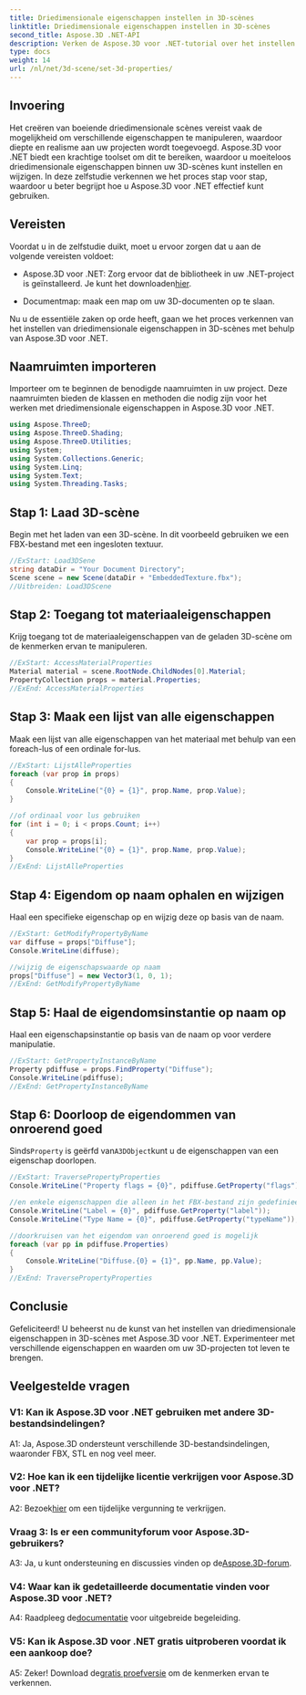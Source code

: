 ```yaml
---
title: Driedimensionale eigenschappen instellen in 3D-scènes
linktitle: Driedimensionale eigenschappen instellen in 3D-scènes
second_title: Aspose.3D .NET-API
description: Verken de Aspose.3D voor .NET-tutorial over het instellen van 3D-eigenschappen. Leer stap voor stap met codevoorbeelden. Verbeter uw vaardigheden op het gebied van 3D-scènemanipulatie.
type: docs
weight: 14
url: /nl/net/3d-scene/set-3d-properties/
---
```

## Invoering

Het creëren van boeiende driedimensionale scènes vereist vaak de mogelijkheid om verschillende eigenschappen te manipuleren, waardoor diepte en realisme aan uw projecten wordt toegevoegd. Aspose.3D voor .NET biedt een krachtige toolset om dit te bereiken, waardoor u moeiteloos driedimensionale eigenschappen binnen uw 3D-scènes kunt instellen en wijzigen. In deze zelfstudie verkennen we het proces stap voor stap, waardoor u beter begrijpt hoe u Aspose.3D voor .NET effectief kunt gebruiken.

## Vereisten

Voordat u in de zelfstudie duikt, moet u ervoor zorgen dat u aan de volgende vereisten voldoet:

-  Aspose.3D voor .NET: Zorg ervoor dat de bibliotheek in uw .NET-project is geïnstalleerd. Je kunt het downloaden[hier](https://releases.aspose.com/3d/net/).

- Documentmap: maak een map om uw 3D-documenten op te slaan.

Nu u de essentiële zaken op orde heeft, gaan we het proces verkennen van het instellen van driedimensionale eigenschappen in 3D-scènes met behulp van Aspose.3D voor .NET.

## Naamruimten importeren

Importeer om te beginnen de benodigde naamruimten in uw project. Deze naamruimten bieden de klassen en methoden die nodig zijn voor het werken met driedimensionale eigenschappen in Aspose.3D voor .NET.

```csharp
using Aspose.ThreeD;
using Aspose.ThreeD.Shading;
using Aspose.ThreeD.Utilities;
using System;
using System.Collections.Generic;
using System.Linq;
using System.Text;
using System.Threading.Tasks;
```

## Stap 1: Laad 3D-scène

Begin met het laden van een 3D-scène. In dit voorbeeld gebruiken we een FBX-bestand met een ingesloten textuur.

```csharp
//ExStart: Load3DSene
string dataDir = "Your Document Directory";
Scene scene = new Scene(dataDir + "EmbeddedTexture.fbx");
//Uitbreiden: Load3DScene
```

## Stap 2: Toegang tot materiaaleigenschappen

Krijg toegang tot de materiaaleigenschappen van de geladen 3D-scène om de kenmerken ervan te manipuleren.

```csharp
//ExStart: AccessMaterialProperties
Material material = scene.RootNode.ChildNodes[0].Material;
PropertyCollection props = material.Properties;
//ExEnd: AccessMaterialProperties
```

## Stap 3: Maak een lijst van alle eigenschappen

Maak een lijst van alle eigenschappen van het materiaal met behulp van een foreach-lus of een ordinale for-lus.

```csharp
//ExStart: LijstAlleProperties
foreach (var prop in props)
{
    Console.WriteLine("{0} = {1}", prop.Name, prop.Value);
}

//of ordinaal voor lus gebruiken
for (int i = 0; i < props.Count; i++)
{
    var prop = props[i];
    Console.WriteLine("{0} = {1}", prop.Name, prop.Value);
}
//ExEnd: LijstAlleProperties
```

## Stap 4: Eigendom op naam ophalen en wijzigen

Haal een specifieke eigenschap op en wijzig deze op basis van de naam.

```csharp
//ExStart: GetModifyPropertyByName
var diffuse = props["Diffuse"];
Console.WriteLine(diffuse);

//wijzig de eigenschapswaarde op naam
props["Diffuse"] = new Vector3(1, 0, 1);
//ExEnd: GetModifyPropertyByName
```

## Stap 5: Haal de eigendomsinstantie op naam op

Haal een eigenschapsinstantie op basis van de naam op voor verdere manipulatie.

```csharp
//ExStart: GetPropertyInstanceByName
Property pdiffuse = props.FindProperty("Diffuse");
Console.WriteLine(pdiffuse);
//ExEnd: GetPropertyInstanceByName
```

## Stap 6: Doorloop de eigendommen van onroerend goed

 Sinds`Property` is geërfd van`A3DObject`kunt u de eigenschappen van een eigenschap doorlopen.

```csharp
//ExStart: TraversePropertyProperties
Console.WriteLine("Property flags = {0}", pdiffuse.GetProperty("flags"));

//en enkele eigenschappen die alleen in het FBX-bestand zijn gedefinieerd:
Console.WriteLine("Label = {0}", pdiffuse.GetProperty("label"));
Console.WriteLine("Type Name = {0}", pdiffuse.GetProperty("typeName"));

//doorkruisen van het eigendom van onroerend goed is mogelijk
foreach (var pp in pdiffuse.Properties)
{
    Console.WriteLine("Diffuse.{0} = {1}", pp.Name, pp.Value);
}
//ExEnd: TraversePropertyProperties
```

## Conclusie

Gefeliciteerd! U beheerst nu de kunst van het instellen van driedimensionale eigenschappen in 3D-scènes met Aspose.3D voor .NET. Experimenteer met verschillende eigenschappen en waarden om uw 3D-projecten tot leven te brengen.

## Veelgestelde vragen

### V1: Kan ik Aspose.3D voor .NET gebruiken met andere 3D-bestandsindelingen?

A1: Ja, Aspose.3D ondersteunt verschillende 3D-bestandsindelingen, waaronder FBX, STL en nog veel meer.

### V2: Hoe kan ik een tijdelijke licentie verkrijgen voor Aspose.3D voor .NET?

 A2: Bezoek[hier](https://purchase.aspose.com/temporary-license/) om een tijdelijke vergunning te verkrijgen.

### Vraag 3: Is er een communityforum voor Aspose.3D-gebruikers?

 A3: Ja, u kunt ondersteuning en discussies vinden op de[Aspose.3D-forum](https://forum.aspose.com/c/3d/18).

### V4: Waar kan ik gedetailleerde documentatie vinden voor Aspose.3D voor .NET?

 A4: Raadpleeg de[documentatie](https://reference.aspose.com/3d/net/) voor uitgebreide begeleiding.

### V5: Kan ik Aspose.3D voor .NET gratis uitproberen voordat ik een aankoop doe?

 A5: Zeker! Download de[gratis proefversie](https://releases.aspose.com/) om de kenmerken ervan te verkennen.
